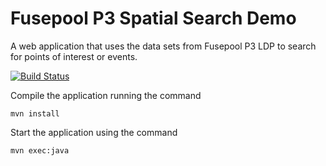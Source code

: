 Fusepool P3 Spatial Search Demo
============================

A web application that uses the data sets from Fusepool P3 LDP to search for points of interest or events.

[![Build Status](https://travis-ci.org/fusepoolP3/p3-spatialsearch-demo.svg?branch=master)](https://travis-ci.org/fusepoolP3/p3-spatialsearch-demo)

Compile the application running the command

    mvn install

Start the application using the command

    mvn exec:java
